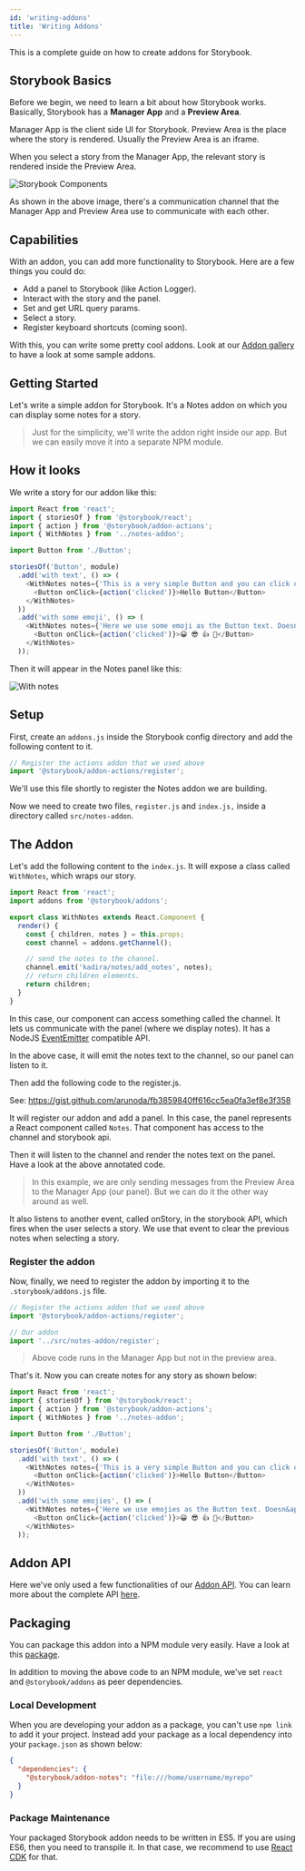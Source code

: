 ```yaml
---
id: 'writing-addons'
title: 'Writing Addons'
---
```


This is a complete guide on how to create addons for Storybook.

## Storybook Basics

Before we begin, we need to learn a bit about how Storybook works. Basically, Storybook has a **Manager App** and a **Preview Area**.

Manager App is the client side UI for Storybook. Preview Area is the place where the story is rendered. Usually the Preview Area is an iframe.

When you select a story from the Manager App, the relevant story is rendered inside the Preview Area.

![Storybook Components](../static/storybook-components.png)

As shown in the above image, there's a communication channel that the Manager App and Preview Area use to communicate with each other.

## Capabilities

With an addon, you can add more functionality to Storybook. Here are a few things you could do:

-   Add a panel to Storybook (like Action Logger).
-   Interact with the story and the panel.
-   Set and get URL query params.
-   Select a story.
-   Register keyboard shortcuts (coming soon).

With this, you can write some pretty cool addons. Look at our [Addon gallery](/addons/addon-gallery) to have a look at some sample addons.

## Getting Started

Let's write a simple addon for Storybook. It's a Notes addon on which you can display some notes for a story.

> Just for the simplicity, we'll write the addon right inside our app. But we can easily move it into a separate NPM module.

## How it looks

We write a story for our addon like this:

```js
import React from 'react';
import { storiesOf } from '@storybook/react';
import { action } from '@storybook/addon-actions';
import { WithNotes } from '../notes-addon';

import Button from './Button';

storiesOf('Button', module)
  .add('with text', () => (
    <WithNotes notes={'This is a very simple Button and you can click on it.'}>
      <Button onClick={action('clicked')}>Hello Button</Button>
    </WithNotes>
  ))
  .add('with some emoji', () => (
    <WithNotes notes={'Here we use some emoji as the Button text. Doesn&apos;t it look nice?'}>
      <Button onClick={action('clicked')}>😀 😎 👍 💯</Button>
    </WithNotes>
  ));
```

Then it will appear in the Notes panel like this:

![With notes](../static/stories-with-notes.png)

## Setup

First, create an `addons.js` inside the Storybook config directory and add the following content to it.

```js
// Register the actions addon that we used above
import '@storybook/addon-actions/register';
```

We'll use this file shortly to register the Notes addon we are building.

Now we need to create two files, `register.js` and `index.js,` inside a directory called `src/notes-addon`.

## The Addon

Let's add the following content to the `index.js`. It will expose a class called `WithNotes`, which wraps our story.

```js
import React from 'react';
import addons from '@storybook/addons';

export class WithNotes extends React.Component {
  render() {
    const { children, notes } = this.props;
    const channel = addons.getChannel();

    // send the notes to the channel.
    channel.emit('kadira/notes/add_notes', notes);
    // return children elements.
    return children;
  }
}
```

In this case, our component can access something called the channel. It lets us communicate with the panel (where we display notes). It has a NodeJS [EventEmitter](https://nodejs.org/api/events.html) compatible API.

In the above case, it will emit the notes text to the channel, so our panel can listen to it.

Then add the following code to the register.js.

See: <https://gist.github.com/arunoda/fb3859840ff616cc5ea0fa3ef8e3f358>

It will register our addon and add a panel. In this case, the panel represents a React component called `Notes`. That component has access to the channel and storybook api.

Then it will listen to the channel and render the notes text on the panel. Have a look at the above annotated code.

> In this example, we are only sending messages from the Preview Area to the Manager App (our panel). But we can do it the other way around as well.

It also listens to another event, called onStory, in the storybook API, which fires when the user selects a story. We use that event to clear the previous notes when selecting a story.

### Register the addon

Now, finally, we need to register the addon by importing it to the `.storybook/addons.js` file.

```js
// Register the actions addon that we used above
import '@storybook/addon-actions/register';

// Our addon
import '../src/notes-addon/register';
```

> Above code runs in the Manager App but not in the preview area.

That's it. Now you can create notes for any story as shown below:

```js
import React from 'react';
import { storiesOf } from '@storybook/react';
import { action } from '@storybook/addon-actions';
import { WithNotes } from '../notes-addon';

import Button from './Button';

storiesOf('Button', module)
  .add('with text', () => (
    <WithNotes notes={'This is a very simple Button and you can click on it.'}>
      <Button onClick={action('clicked')}>Hello Button</Button>
    </WithNotes>
  ))
  .add('with some emojies', () => (
    <WithNotes notes={'Here we use emojies as the Button text. Doesn&apos;t it look nice?'}>
      <Button onClick={action('clicked')}>😀 😎 👍 💯</Button>
    </WithNotes>
  ));
```

## Addon API

Here we've only used a few functionalities of our [Addon API](/addons/api).
You can learn more about the complete API [here](/addons/api).

## Packaging

You can package this addon into a NPM module very easily. Have a look at this [package](https://github.com/storybooks/storybook/tree/master/addons/notes).

In addition to moving the above code to an NPM module, we've set `react` and `@storybook/addons` as peer dependencies.

### Local Development

When you are developing your addon as a package, you can't use `npm link` to add it your project. Instead add your package as a local dependency into your `package.json` as shown below:

```json
{
  "dependencies": {
    "@storybook/addon-notes": "file:///home/username/myrepo"
  }
}
```

### Package Maintenance

Your packaged Storybook addon needs to be written in ES5. If you are using ES6, then you need to transpile it.
In that case, we recommend to use [React CDK](https://github.com/kadirahq/react-cdk) for that.
